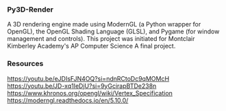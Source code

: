 ### Py3D-Render
A 3D rendering engine made using ModernGL (a Python wrapper for OpenGL), the OpenGL Shading Language (GLSL), and Pygame (for window management and controls). This project was initiated for Montclair Kimberley Academy's AP Computer Science A final project.

### Resources
https://youtu.be/eJDIsFJN4OQ?si=ndnRCtoDc9qMOMcH
https://youtu.be/JD-xq1IeDjU?si=9yGcirapBTDe238n
https://www.khronos.org/opengl/wiki/Vertex_Specification
https://moderngl.readthedocs.io/en/5.10.0/
